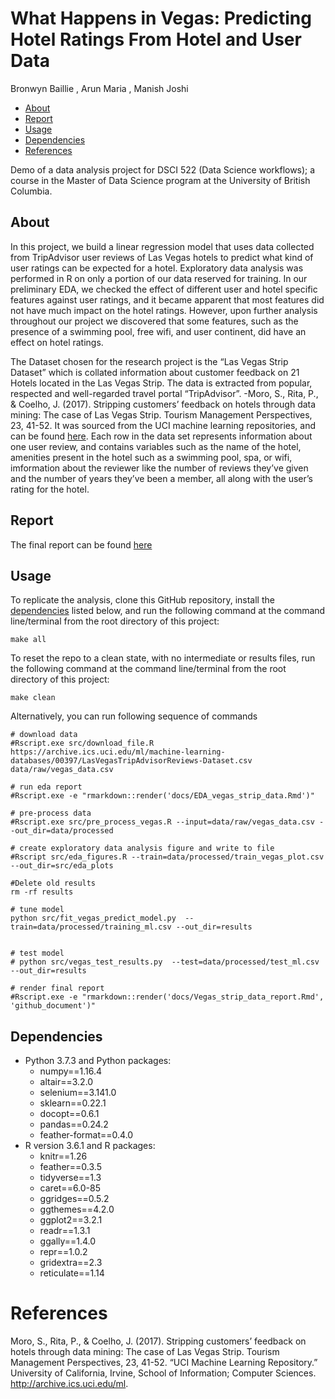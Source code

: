 What Happens in Vegas: Predicting Hotel Ratings From Hotel and User Data
================
Bronwyn Baillie , Arun Maria , Manish Joshi

  - [About](#about)
  - [Report](#report)
  - [Usage](#usage)
  - [Dependencies](#dependencies)
  - [References](#references)

Demo of a data analysis project for DSCI 522 (Data Science workflows); a
course in the Master of Data Science program at the University of
British Columbia.

## About

In this project, we build a linear regression model that uses data
collected from TripAdvisor user reviews of Las Vegas hotels to predict
what kind of user ratings can be expected for a hotel. Exploratory data
analysis was performed in R on only a portion of our data reserved for
training. In our preliminary EDA, we checked the effect of different
user and hotel specific features against user ratings, and it became
apparent that most features did not have much impact on the hotel
ratings. However, upon further analysis throughout our project we
discovered that some features, such as the presence of a swimming pool,
free wifi, and user continent, did have an effect on hotel ratings.

The Dataset chosen for the research project is the “Las Vegas Strip
Dataset” which is collated information about customer feedback on 21
Hotels located in the Las Vegas Strip. The data is extracted from
popular, respected and well-regarded travel portal “TripAdvisor”. -Moro,
S., Rita, P., & Coelho, J. (2017). Stripping customers’ feedback on
hotels through data mining: The case of Las Vegas Strip. Tourism
Management Perspectives, 23, 41-52. It was sourced from the UCI machine
learning repositories, and can be found
[here](https://archive.ics.uci.edu/ml/datasets/Las+Vegas+Strip). Each
row in the data set represents information about one user review, and
contains variables such as the name of the hotel, amenities present in
the hotel such as a swimming pool, spa, or wifi, imformation about the
reviewer like the number of reviews they’ve given and the number of
years they’ve been a member, all along with the user’s rating for the
hotel.

## Report

The final report can be found [here](docs/Vegas_strip_data_report.md)

## Usage

To replicate the analysis, clone this GitHub repository, install the
[dependencies](#dependencies) listed below, and run the following
command at the command line/terminal from the root directory of this
project:

    make all

To reset the repo to a clean state, with no intermediate or results
files, run the following command at the command line/terminal from the
root directory of this project:

    make clean

Alternatively, you can run following sequence of commands

    # download data
    #Rscript.exe src/download_file.R https://archive.ics.uci.edu/ml/machine-learning-databases/00397/LasVegasTripAdvisorReviews-Dataset.csv data/raw/vegas_data.csv
    
    # run eda report
    #Rscript.exe -e "rmarkdown::render('docs/EDA_vegas_strip_data.Rmd')"
    
    # pre-process data
    #Rscript.exe src/pre_process_vegas.R --input=data/raw/vegas_data.csv --out_dir=data/processed
    
    # create exploratory data analysis figure and write to file
    #Rscript src/eda_figures.R --train=data/processed/train_vegas_plot.csv --out_dir=src/eda_plots
    
    #Delete old results
    rm -rf results
    
    # tune model
    python src/fit_vegas_predict_model.py  --train=data/processed/training_ml.csv --out_dir=results
    
    
    # test model
    # python src/vegas_test_results.py  --test=data/processed/test_ml.csv --out_dir=results
    
    # render final report
    #Rscript.exe -e "rmarkdown::render('docs/Vegas_strip_data_report.Rmd', 'github_document')"

## Dependencies

  - Python 3.7.3 and Python packages:
      - numpy==1.16.4
      - altair==3.2.0
      - selenium==3.141.0
      - sklearn==0.22.1
      - docopt==0.6.1
      - pandas==0.24.2
      - feather-format==0.4.0
  - R version 3.6.1 and R packages:
      - knitr==1.26
      - feather==0.3.5
      - tidyverse==1.3
      - caret==6.0-85
      - ggridges==0.5.2
      - ggthemes==4.2.0
      - ggplot2==3.2.1
      - readr==1.3.1
      - ggally==1.4.0
      - repr==1.0.2
      - gridextra==2.3
      - reticulate==1.14

# References

Moro, S., Rita, P., & Coelho, J. (2017). Stripping customers’ feedback
on hotels through data mining: The case of Las Vegas Strip. Tourism
Management Perspectives, 23, 41-52. “UCI Machine Learning Repository.”
University of California, Irvine, School of Information; Computer
Sciences. <http://archive.ics.uci.edu/ml>.
